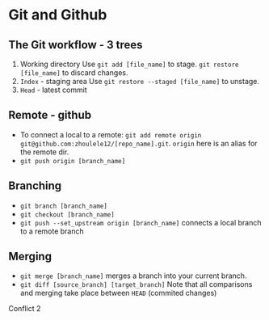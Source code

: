 # Git and Github

## The Git workflow - 3 trees
1. Working directory
Use `git add [file_name]` to stage. `git restore [file_name]` to discard changes.
2. `Index` - staging area
Use `git restore --staged [file_name]` to unstage.
3. `Head` - latest commit

## Remote - github
- To connect a local to a remote: `git add remote origin git@github.com:zhoulele12/[repo_name].git`. `origin` here is an alias for the remote dir.
- `git push origin [branch_name]`

## Branching
- `git branch [branch_name]`
- `git checkout [branch_name]`
- `git push --set_upstream origin [branch_name]` connects a local branch to a remote branch

## Merging
- `git merge [branch_name]` merges a branch into your current branch. 
- `git diff [source_branch] [target_branch]` Note that all comparisons and merging take place between `HEAD` (commited changes)

Conflict 2